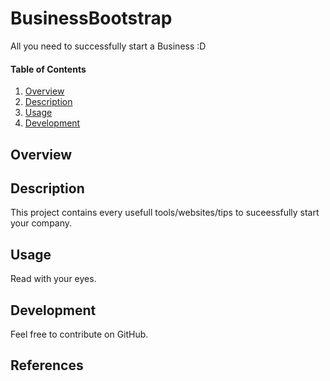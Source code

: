 # BusinessBootstrap

All you need to successfully start a Business :D

#### Table of Contents

1. [Overview](#overview)
2. [Description](#description)
3. [Usage](#usage)
4. [Development](#development)

## Overview

## Description

This project contains every usefull tools/websites/tips to suceessfully start your company.

## Usage

Read with your eyes.

## Development

Feel free to contribute on GitHub.


## References
